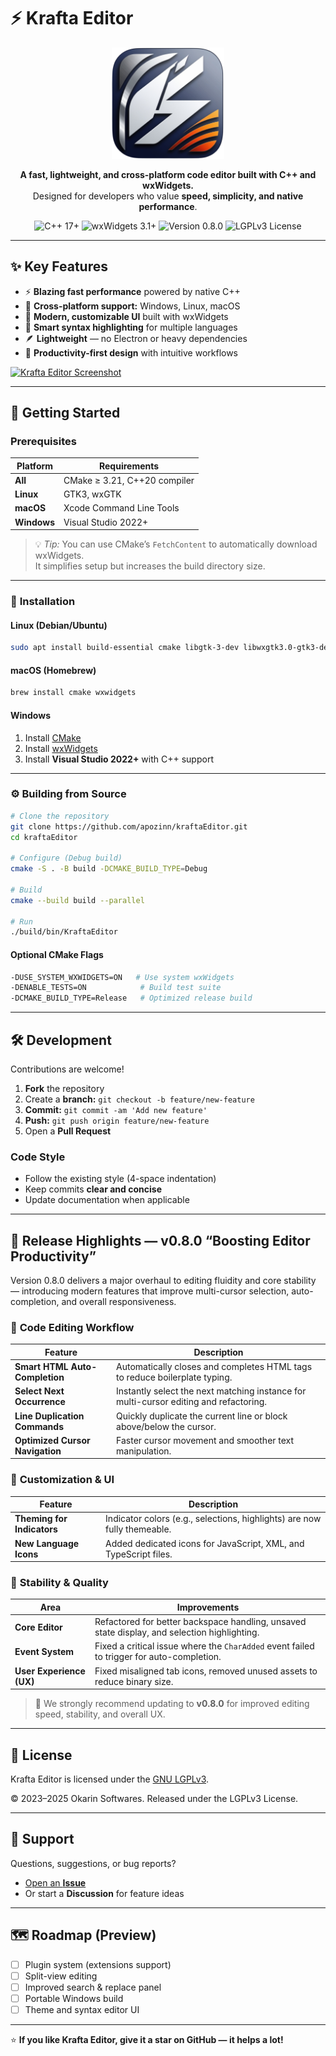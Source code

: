 # ⚡ **Krafta Editor**

<p align="center">
  <img width="180" src="https://raw.githubusercontent.com/apozinn/kraftaEditor/refs/heads/main/assets/images/kraftaEditor.png" alt="Krafta Editor Logo">
</p>

<p align="center">
  <b>A fast, lightweight, and cross-platform code editor built with C++ and wxWidgets.</b><br>
  Designed for developers who value <b>speed, simplicity, and native performance</b>.
</p>

<p align="center">
  <img src="https://img.shields.io/badge/C++-17+-00599C?style=for-the-badge&logo=cplusplus" alt="C++ 17+">
  <img src="https://img.shields.io/badge/wxWidgets-3.1+-0078D6?style=for-the-badge&logo=windowsterminal" alt="wxWidgets 3.1+">
  <img src="https://img.shields.io/badge/Version-0.8.0-orange?style=for-the-badge" alt="Version 0.8.0">
  <img src="https://img.shields.io/badge/License-LGPLv3-blue?style=for-the-badge" alt="LGPLv3 License">
</p>

---

## ✨ **Key Features**

- ⚡ **Blazing fast performance** powered by native C++
- 🧩 **Cross-platform support:** Windows, Linux, macOS
- 🎨 **Modern, customizable UI** built with wxWidgets
- 🧠 **Smart syntax highlighting** for multiple languages
- 🪶 **Lightweight** — no Electron or heavy dependencies
- 🧰 **Productivity-first design** with intuitive workflows

[![Krafta Editor Screenshot](https://i.postimg.cc/C122qcM4/image.png)](https://postimg.cc/Vrj4yBCS)

---

## 🚀 **Getting Started**

### Prerequisites

| Platform | Requirements |
|-----------|--------------|
| **All**   | CMake ≥ 3.21, C++20 compiler |
| **Linux** | GTK3, wxGTK |
| **macOS** | Xcode Command Line Tools |
| **Windows** | Visual Studio 2022+ |

> 💡 *Tip:* You can use CMake’s `FetchContent` to automatically download wxWidgets.  
> It simplifies setup but increases the build directory size.

---

### 🧩 **Installation**

#### Linux (Debian/Ubuntu)
```bash
sudo apt install build-essential cmake libgtk-3-dev libwxgtk3.0-gtk3-dev
````

#### macOS (Homebrew)

```bash
brew install cmake wxwidgets
```

#### Windows

1. Install [CMake](https://cmake.org/download/)
2. Install [wxWidgets](https://www.wxwidgets.org/downloads/)
3. Install **Visual Studio 2022+** with C++ support

---

### ⚙️ **Building from Source**

```bash
# Clone the repository
git clone https://github.com/apozinn/kraftaEditor.git
cd kraftaEditor

# Configure (Debug build)
cmake -S . -B build -DCMAKE_BUILD_TYPE=Debug

# Build
cmake --build build --parallel

# Run
./build/bin/KraftaEditor
```

#### Optional CMake Flags

```bash
-DUSE_SYSTEM_WXWIDGETS=ON   # Use system wxWidgets
-DENABLE_TESTS=ON            # Build test suite
-DCMAKE_BUILD_TYPE=Release   # Optimized release build
```

---

## 🛠️ **Development**

Contributions are welcome!

1. **Fork** the repository
2. Create a **branch:** `git checkout -b feature/new-feature`
3. **Commit:** `git commit -am 'Add new feature'`
4. **Push:** `git push origin feature/new-feature`
5. Open a **Pull Request**

### Code Style

* Follow the existing style (4-space indentation)
* Keep commits **clear and concise**
* Update documentation when applicable

---

## 🧾 **Release Highlights — v0.8.0 “Boosting Editor Productivity”**

Version 0.8.0 delivers a major overhaul to editing fluidity and core stability — introducing modern features that improve multi-cursor selection, auto-completion, and overall responsiveness.

### 🧠 **Code Editing Workflow**

| Feature                         | Description                                                                           |
| ------------------------------- | ------------------------------------------------------------------------------------- |
| **Smart HTML Auto-Completion**  | Automatically closes and completes HTML tags to reduce boilerplate typing.            |
| **Select Next Occurrence**      | Instantly select the next matching instance for multi-cursor editing and refactoring. |
| **Line Duplication Commands**   | Quickly duplicate the current line or block above/below the cursor.                   |
| **Optimized Cursor Navigation** | Faster cursor movement and smoother text manipulation.                                |

### 🎨 **Customization & UI**

| Feature                    | Description                                                              |
| -------------------------- | ------------------------------------------------------------------------ |
| **Theming for Indicators** | Indicator colors (e.g., selections, highlights) are now fully themeable. |
| **New Language Icons**     | Added dedicated icons for JavaScript, XML, and TypeScript files.         |

### 🧩 **Stability & Quality**

| Area                     | Improvements                                                                                 |
| ------------------------ | -------------------------------------------------------------------------------------------- |
| **Core Editor**          | Refactored for better backspace handling, unsaved state display, and selection highlighting. |
| **Event System**         | Fixed a critical issue where the `CharAdded` event failed to trigger for auto-completion.    |
| **User Experience (UX)** | Fixed misaligned tab icons, removed unused assets to reduce binary size.                     |

> 🔧 We strongly recommend updating to **v0.8.0** for improved editing speed, stability, and overall UX.

---

## 📜 **License**

Krafta Editor is licensed under the [GNU LGPLv3](https://github.com/apozinn/kraftaEditor/blob/main/LICENSE).

© 2023–2025 Okarin Softwares. Released under the LGPLv3 License.

---

## 💬 **Support**

Questions, suggestions, or bug reports?

* [Open an **Issue**](https://github.com/apozinn/kraftaEditor/issues)
* Or start a **Discussion** for feature ideas

---

## 🗺️ **Roadmap (Preview)**

* [ ] Plugin system (extensions support)
* [ ] Split-view editing
* [ ] Improved search & replace panel
* [ ] Portable Windows build
* [ ] Theme and syntax editor UI

---

⭐ **If you like Krafta Editor, give it a star on GitHub — it helps a lot!**
